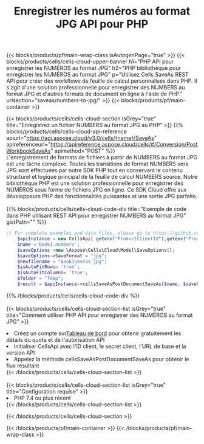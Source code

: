 ﻿---
title:  Enregistrer les numéros au format JPG API pour PHP
description:  Utilisation du SDK Cloud Aspose.Cells pour PHP pour enregistrer le fichier au format NUMBERS en tant que fichier au format JPG.
url: /fr/php/saveas/numbers-to-jpg/
---
{{< blocks/products/pf/main-wrap-class isAutogenPage="true" >}}
{{< blocks/products/cells/cells-cloud-upper-banner h1="PHP API pour enregistrer les NUMÉROS au format JPG" h2="PHP bibliothèque pour enregistrer les NUMÉROS au format JPG" p="Utilisez Cells SaveAs REST API pour créer des workflows de feuille de calcul personnalisés dans PHP. Il s\'agit d\'une solution professionnelle pour enregistrer des NUMBERS au format JPG et d\'autres formats de document en ligne à l\'aide de PHP." urlsection="saveas/numbers-to-jpg/" >}}
{{< blocks/products/pf/main-container >}}

{{< blocks/products/cells/cells-cloud-section isGrey="true" title="Enregistrez un fichier NUMBERS au format JPG au PHP" >}}
{{% blocks/products/cells/cells-cloud-api-reference apiurl="https://api.aspose.cloud/v3.0/cells/{name}/SaveAs" apireferenceurl="https://apireference.aspose.cloud/cells/#/Conversion/PostWorkbookSaveAs" apimethod="POST" %}}
<br/>
L'enregistrement de formats de fichiers à partir de NUMBERS au format JPG est une tâche complexe. Toutes les transitions de format NUMBERS vers JPG sont effectuées par notre SDK PHP tout en conservant le contenu structurel et logique principal de la feuille de calcul NUMBERS source. Notre bibliothèque PHP est une solution professionnelle pour enregistrer des NUMÉROS sous forme de fichiers JPG en ligne. Ce SDK Cloud offre aux développeurs PHP des fonctionnalités puissantes et une sortie JPG parfaite.
<br/>
<br/>
{{% blocks/products/cells/cells-cloud-code-div title="Exemple de code dans PHP utilisant REST API pour enregistrer NUMBERS au format JPG" gistPath="" %}}
  
```php
// For complete examples and data files, please go to https://github.com/aspose-cells-cloud/aspose-cells-cloud-php/
    $apiInstance = new CellsApi( getenv("ProductClientId"),getenv("ProductClientSecret") );
    $name ='Book1.numbers';
    $saveOptions =new \Aspose\Cells\Cloud\Model\SaveOptions();
    $saveOptions->SaveFormat = "jpg";
    $newfilename = "Book1Saveas.jpg";
    $isAutoFitRows= 'true';
    $isAutoFitColumns= 'true';
    $folder = "Temp";
    $result = $apiInstance->cellsSaveAsPostDocumentSaveAs($name, $saveOptions, $newfilename,$isAutoFitRows, $isAutoFitColumns, $folder);
```
  
{{% /blocks/products/cells/cells-cloud-code-div %}}
<br/>
<br/>
{{< blocks/products/cells/cells-cloud-section-list isGrey="true" title="Comment utiliser PHP API pour enregistrer des NUMÉROS au format JPG" >}}
<li> Créez un compte sur<a href="https://dashboard.aspose.cloud/">Tableau de bord</a> pour obtenir gratuitement les détails du quota et de l'autorisation API</li>
<li>Initialiser CellsApi avec l'ID client, le secret client, l'URL de base et la version API</li>
<li>Appelez la méthode cellsSaveAsPostDocumentSaveAs pour obtenir le flux résultant</li>
{{< /blocks/products/cells/cells-cloud-section-list >}}
<br/>
<br/>
{{< blocks/products/cells/cells-cloud-section-list isGrey="true" title="Configuration requise" >}}
<li>PHP 7.4 ou plus récent</li>
{{< /blocks/products/cells/cells-cloud-section-list >}}

{{< /blocks/products/cells/cells-cloud-section >}}

{{< /blocks/products/pf/main-container >}}
{{< /blocks/products/pf/main-wrap-class >}}
